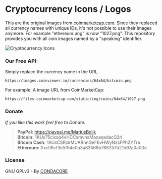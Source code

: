 # Cryptocurrency Icons / Logos
This are the original images from [coinmarketcap.com](https://coinmarketcap.com). Since they replaced all currency names with unique IDs, it's not possible to use their images anymore. For example "ethereum.png" is now "1027.png". This repository provides you with all coin images named by a "speaking" identifier.

![Cryptocurrency Icons](https://i.imgur.com/MNXFRPB.jpg)

### Our Free API:
Simply replace the currency name in the URL.
```
https://images.coinviewer.io/currencies/64x64/bitcoin.png
```
For example: A image URL from CoinMarketCap:
```
https://files.coinmarketcap.com/static/img/coins/64x64/1027.png
```

### Donate
*If you like this work  feel free to Donate:*
>**PayPal:** https://paypal.me/MariusBolik  
>**Bitcoin:** 1KUx75cixop4vHDCxmvhsMaoaqedacQ2ri  
>**Bitcoin Cash:** 1AUxCSRckMUARnnGeF6vHWyNzsFPh2YTra  
>**Ethereum:** 0xc09cf3e5f54e0a3a83568b768257b21b97a0a00e  

### License
GNU GPLv3 - By [CONDACORE](https://condacore.com)

